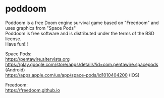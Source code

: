# poddoom
Poddoom is a free Doom engine survival game based on "Freedoom" and uses graphics from "Space Pods"<br/>
Poddoom is free software and is distributed under the terms of the BSD license.<br/>
Have fun!!!<br/>

Space Pods:<br/>
https://pentawire.altervista.org<br/>
https://play.google.com/store/apps/details?id=com.pentawire.spacepods (Android)<br/>
https://apps.apple.com/us/app/space-pods/id1010404200 (IOS)<br/>

Freedoom:<br/>
https://freedoom.github.io

